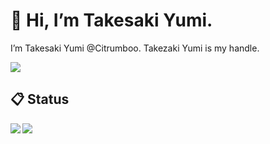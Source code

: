 # 👋 Hi, I’m Takesaki Yumi.

I’m Takesaki Yumi @Citrumboo. Takezaki Yumi is my handle.  

<a href="https://twitter.com/Citrumboo">
  <img src="https://img.shields.io/badge/-Twitter-1DA1F2.svg?logo=twitter&style=plastic">
</a>

## :clipboard: Status

<!-- リポジトリステータス -->
<a href="https://github.com/anuraghazra/github-readme-stats">
  <img align="left" src="https://github-readme-stats.vercel.app/api?username=Citrumboo&count_private=true&show_icons=true" />
</a>

<!-- ソースコード統計 -->
<a href="https://github.com/anuraghazra/github-readme-stats">
  <img align="left" src="https://github-readme-stats.vercel.app/api/top-langs/?username=Citrumboo" />
</a>

<!---
- 👀 I’m interested in ...
- 🌱 I’m currently learning ...
- 💞️ I’m looking to collaborate on ...
- 📫 How to reach me ...
Citrumboo/Citrumboo is a ✨ special ✨ repository because its `README.md` (this file) appears on your GitHub profile.
You can click the Preview link to take a look at your changes.
--->
